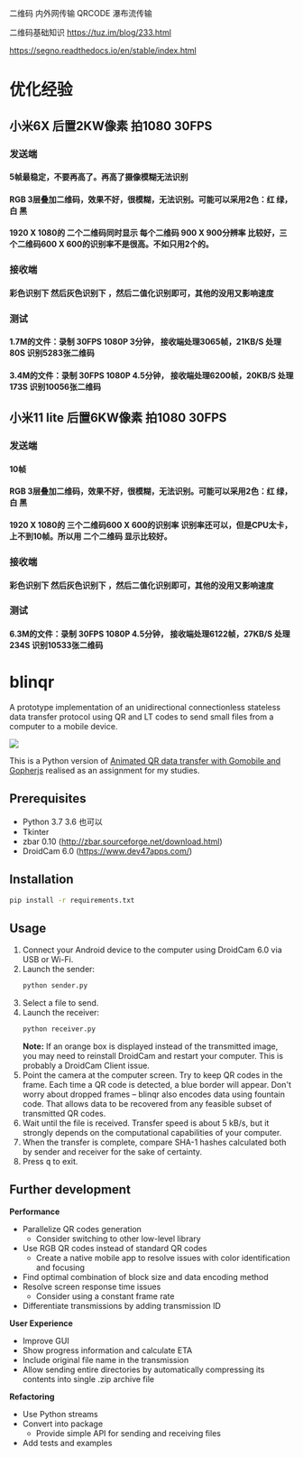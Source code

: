 二维码 内外网传输
QRCODE 瀑布流传输

二维码基础知识
https://tuz.im/blog/233.html

https://segno.readthedocs.io/en/stable/index.html

# 优化经验
## 小米6X 后置2KW像素 拍1080 30FPS 
### 发送端 
#### 5帧最稳定，不要再高了。再高了摄像模糊无法识别
#### RGB 3层叠加二维码，效果不好，很模糊，无法识别。可能可以采用2色：红 绿，白 黑
#### 1920 X 1080的 二个二维码同时显示 每个二维码 900 X 900分辨率 比较好，三个二维码600 X 600的识别率不是很高。不如只用2个的。

### 接收端
#### 彩色识别下 然后灰色识别下 ，然后二值化识别即可，其他的没用又影响速度

### 测试
#### 1.7M的文件：录制 30FPS 1080P 3分钟， 接收端处理3065帧，21KB/S 处理80S 识别5283张二维码
#### 3.4M的文件：录制 30FPS 1080P 4.5分钟， 接收端处理6200帧，20KB/S 处理173S 识别10056张二维码

## 小米11 lite 后置6KW像素 拍1080 30FPS 
### 发送端 
#### 10帧
#### RGB 3层叠加二维码，效果不好，很模糊，无法识别。可能可以采用2色：红 绿，白 黑
#### 1920 X 1080的 三个二维码600 X 600的识别率 识别率还可以，但是CPU太卡，上不到10帧。所以用 二个二维码 显示比较好。

### 接收端
#### 彩色识别下 然后灰色识别下 ，然后二值化识别即可，其他的没用又影响速度

### 测试
#### 6.3M的文件：录制 30FPS 1080P 4.5分钟， 接收端处理6122帧，27KB/S 处理234S 识别10533张二维码


# blinqr
A prototype implementation of an unidirectional connectionless stateless data transfer protocol using QR and LT codes to send small files from a computer to a mobile device.

![](docs/screenshot.png)

This is a Python version of [Animated QR data transfer with Gomobile and Gopherjs](https://divan.dev/posts/animatedqr/) realised as an assignment for my studies.

## Prerequisites
* Python 3.7           3.6 也可以
* Tkinter
* zbar 0.10 (http://zbar.sourceforge.net/download.html)
* DroidCam 6.0 (https://www.dev47apps.com/)

## Installation
```bash
pip install -r requirements.txt
```

## Usage
1. Connect your Android device to the computer using DroidCam 6.0 via USB or Wi-Fi.
2. Launch the sender:
    ```bash
    python sender.py
    ```
3. Select a file to send.
4. Launch the receiver:
    ```bash
    python receiver.py
    ```
   **Note:** If an orange box is displayed instead of the transmitted image, you may need to reinstall DroidCam and restart your computer. This is probably a DroidCam Client issue.
5. Point the camera at the computer screen. Try to keep QR codes in the frame. Each time a QR code is detected, a blue border will appear. Don't worry about dropped frames – blinqr also encodes data using fountain code. That allows data to be recovered from any feasible subset of transmitted QR codes.
6. Wait until the file is received. Transfer speed is about 5 kB/s, but it strongly depends on the computational capabilities of your computer.
7. When the transfer is complete, compare SHA-1 hashes calculated both by sender and receiver for the sake of certainty.
8. Press <kbd>q</kbd> to exit.

## Further development

**Performance**
* Parallelize QR codes generation
  * Consider switching to other low-level library
* Use RGB QR codes instead of standard QR codes
  * Create a native mobile app to resolve issues with color identification and focusing
* Find optimal combination of block size and data encoding method
* Resolve screen response time issues
  * Consider using a constant frame rate
* Differentiate transmissions by adding transmission ID

**User Experience**
* Improve GUI
* Show progress information and calculate ETA
* Include original file name in the transmission
* Allow sending entire directories by automatically compressing its contents into single .zip archive file

**Refactoring**
* Use Python streams
* Convert into package
  * Provide simple API for sending and receiving files
* Add tests and examples
